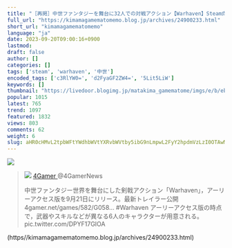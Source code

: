 ```yaml
---
title: "［再掲］中世ファンタジーを舞台に32人での対戦アクション【Warhaven】Steam向けに9"
full_url: "https://kimamagamematomemo.blog.jp/archives/24900233.html"
short_url: "kimamagamematomemo"
language: "ja"
date: 2023-09-20T09:00:16+0900
lastmod: 
draft: false
author: []
categories: []
tags: ['steam', 'warhaven', '中世']
encoded_tags: ['c3RlYW0=', 'd2FyaGF2ZW4=', '5Lit5LiW']
keywords: []
thumbnail: "https://livedoor.blogimg.jp/matakima_gamematome/imgs/e/b/eb3fb83a.jpg"
popular: 1015
latest: 765
trend: 1097
featured: 1832
views: 803
comments: 62
weight: 6
slug: aHR0cHMvL2tpbWFtYWdhbWVtYXRvbWVtby5ibG9nLmpwL2FyY2hpdmVzLzI0OTAwMjMzLmh0bWw=
---
```


![](https://livedoor.blogimg.jp/matakima_gamematome/imgs/e/b/eb3fb83a.jpg)

<blockquote id='twibodyL9CNxCrXqG'> <p> <img src='https//livedoor.blogimg.jp/matakima_gamematome/imgs/a/c/ac9ee190.png'> <a href='https//twitter.com/4GamerNews/status/1694175055360770420' target='_blank'>4Gamer </a> @4GamerNews </p> <p id='twitextL9CNxCrXqG'> 中世ファンタジー世界を舞台にした剣戟アクション「Warhaven」，アーリーアクセス版を9月21日にリリース。最新トレイラー公開 4gamer.net/games/582/G058… #Warhaven アーリーアクセス版の時点で，武器やスキルなどが異なる6人のキャラクターが用意される。 pic.twitter.com/DPYF17GIOA </p> <p> <a href='https//twitter.com/4GamerNews/status/1694175055360770420' target='_blank'></a> </p> </blockquote> 

(https//kimamagamematomemo.blog.jp/archives/24900233.html)
